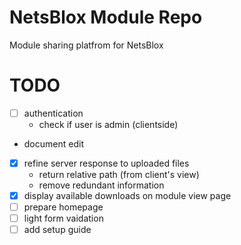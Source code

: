 # NetsBlox Module Repo

Module sharing platfrom for NetsBlox

# TODO
- [ ] authentication
  - check if user is admin (clientside)
- document edit
- [x] refine server response to uploaded files
  - return relative path (from client's view)
  - remove redundant information
- [x] display available downloads on module view page
- [ ] prepare homepage
- [ ] light form vaidation
- [ ] add setup guide
